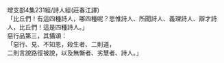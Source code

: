 增支部4集231經/詩人經(莊春江譯)  
「比丘們！有這四種詩人，哪四種呢？思惟詩人、所聞詩人、義理詩人、辯才詩人，比丘們！這是四種詩人。」  
惡行品第三，其攝頌：  
「惡行、見、不知恩，殺生者、二則道，  
二則言說路徑被說，以及無慚者、劣慧者、詩人。」  
  
  
